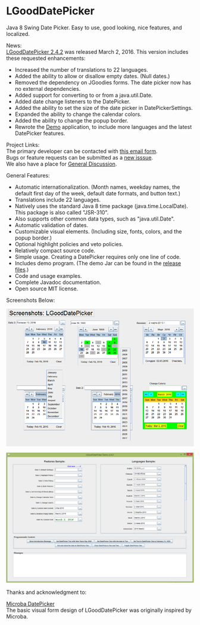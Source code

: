 # LGoodDatePicker
Java 8 Swing Date Picker. Easy to use, good looking, nice features, and localized.

News:  
[LGoodDatePicker 2.4.2](https://github.com/LGoodDatePicker/LGoodDatePicker/releases) was released March 2, 2016. This version includes these requested enhancements:
* Increased the number of translations to 22 languages. 
* Added the ability to allow or disallow empty dates. (Null dates.)
* Removed the dependency on JGoodies forms. The date picker now has no external dependencies.
* Added support for converting to or from a java.util.Date.
* Added date change listeners to the DatePicker.
* Added the ability to set the size of the date picker in DatePickerSettings.
* Expanded the ability to change the calendar colors.
* Added the ability to change the popup border.
* Rewrote the [Demo](https://github.com/LGoodDatePicker/LGoodDatePicker/releases) application, to include more languages and the latest DatePicker features.

Project Links:  
The primary developer can be contacted with [this email form](http://www.emailmeform.com/builder/form/ZQcYut4393).  
Bugs or feature requests can be submitted as a [new isssue](https://github.com/LGoodDatePicker/LGoodDatePicker/issues).  
We also have a place for [General Discussion](https://github.com/LGoodDatePicker/LGoodDatePicker/issues/2).  

General Features:
* Automatic internationalization. (Month names, weekday names, the default first day of the week, default date formats, and button text.)
* Translations include 22 languages.
* Natively uses the standard Java 8 time package (java.time.LocalDate). This package is also called "JSR-310".
* Also supports other common data types, such as "java.util.Date".
* Automatic validation of dates.
* Customizable visual elements. (Including size, fonts, colors, and the popup border.) 
* Optional highlight policies and veto policies.
* Relatively compact source code.
* Simple usage. Creating a DatePicker requires only one line of code.
* Includes demo program. (The demo Jar can be found in the [release files](https://github.com/LGoodDatePicker/LGoodDatePicker/releases).)
* Code and usage examples.
* Complete Javadoc documentation.
* Open source MIT license.


Screenshots Below:

![Screenshots](/Site/ScreenShots/LGoodDatePicker_Screenshots_1.png?raw=true "")

![Screenshots Demo](/Site/ScreenShots/DemoProgramScreenshot1.png?raw=true "")
  
    
Thanks and acknowledgment to: 

[Microba DatePicker](https://github.com/tdbear/microba)  
The basic visual form design of LGoodDatePicker was originally inspired by Microba.
